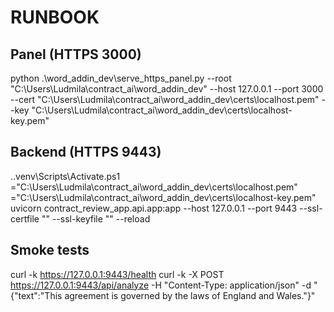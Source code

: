 ﻿# RUNBOOK

## Panel (HTTPS 3000)
python .\word_addin_dev\serve_https_panel.py 
  --root "C:\Users\Ludmila\contract_ai\word_addin_dev" 
  --host 127.0.0.1 --port 3000 
  --cert "C:\Users\Ludmila\contract_ai\word_addin_dev\certs\localhost.pem" 
  --key  "C:\Users\Ludmila\contract_ai\word_addin_dev\certs\localhost-key.pem"

## Backend (HTTPS 9443)
.\.venv\Scripts\Activate.ps1
="C:\Users\Ludmila\contract_ai\word_addin_dev\certs\localhost.pem"
 ="C:\Users\Ludmila\contract_ai\word_addin_dev\certs\localhost-key.pem"
uvicorn contract_review_app.api.app:app --host 127.0.0.1 --port 9443 
  --ssl-certfile "" --ssl-keyfile "" --reload

## Smoke tests
curl -k https://127.0.0.1:9443/health
curl -k -X POST https://127.0.0.1:9443/api/analyze -H "Content-Type: application/json" 
  -d "{\"text\":\"This agreement is governed by the laws of England and Wales.\"}"
